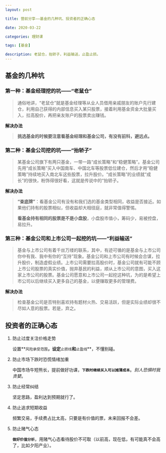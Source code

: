 ```yaml
---
layout: post

title: 营前分享——基金的几种坑、投资者的正确心态

date: 2020-03-22

categories: 理财课

tags: [基金]

description: 老鼠仓，抬轿子，利益输送，止盈止损。
---
```




## 基金的几种坑

### 第一种：基金经理挖的坑——“老鼠仓”

> 通俗地讲，“老鼠仓”就是基金经理等从业人员借用亲戚朋友的账户先行建仓，利用自己获得的内部信息买入某只股票，接着利用基金资金大批量买入，拉高股价，再把亲友账户的股票卖出赚钱。

**解决办法**

> **挑选基金的时候要注意看基金经理和基金公司，有没有前科，避远点。**

### 第二种：基金公司挖的坑——“抬轿子”

> 某基金公司旗下有两只基金，一带一路“成长策略”和“稳健策略”。基金公司先用“成长策略”买入中国南车、中国北车等股票低位建仓，然后才用“稳健策略”持续地买入南北车这些股票，拉升股价。“成长策略”的业绩就“成长”的很快，粉饰得很好看，这就是传说中的“抬轿子。

**解决办法**

> **“查底牌”**：看基金公司有没有和我们选的基金类型相同，收益是否接近。如果他们持有的股票相似，但收益却大相径庭，就非常值得警惕。
>
> **看基金持有相同的股票是不是小盘股**，小盘股市值小，筹码少，易被控盘，易拉升。

### 第三种：基金公司和上市公司一起挖的坑——“利益输送”

> 基金与上市公司有着千丝万缕的联系，其中，有迹可循的是基金与上市公司你中有我、我中有你的“互持”现象。基金公司和上市公司有时候会合谋，拉升股价，制造虚假业绩。上市公司需要拉高股价时，基金公司就有可能不顾上市公司股票的真实价值，抛弃基民的利益，顺从上市公司的意图，买入这家上市公司的股票。基金公司愿意和上市公司一起挖这种坑，为的是希望上市公司以后继续买入更多自己的基金，以便赚取更多的管理费。

**解决办法**

> 检查基金公司是否特别喜欢持有题材火热、交易活跃，但是实际业绩却很不尽如人意的股票。若是，弃之。

## 投资者的正确心态

1. 防止过度关注价格走势

   设置**`风险承受范围`**，设定**`止损线`**和**`止盈线`**，不懂别碰。

2. 防止市场下跌时恐慌情绪加重

   中国市场牛短熊长，提前做好功课，**`下跌时继续买入可以摊薄成本`**。*别人恐惧时我贪婪*。

3. 防止经常纠结

   坚定思路，盈利达到预期就行了。

4. 防止追求短期收益

   频繁交易，手续费占比太高，只要是有价值的票，未来回报不会差。

5. 防止赌气心态

   **`做好价值分析`**，用赌气心态看待股价不可取（以前高，现在低，有可能真不会高了，比如夕阳产业）。